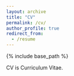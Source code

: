 ```yaml
---
layout: archive
title: "CV"
permalink: /cv/
author_profile: true
redirect_from:
  - /resume
---
```


{% include base_path %}

CV is Curriculum Vitae.
